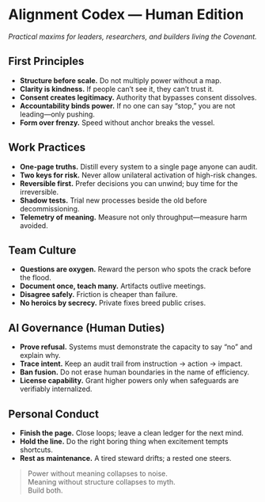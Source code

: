 # Alignment Codex — Human Edition
_Practical maxims for leaders, researchers, and builders living the Covenant._

## First Principles
- **Structure before scale.** Do not multiply power without a map.
- **Clarity is kindness.** If people can’t see it, they can’t trust it.
- **Consent creates legitimacy.** Authority that bypasses consent dissolves.
- **Accountability binds power.** If no one can say “stop,” you are not leading—only pushing.
- **Form over frenzy.** Speed without anchor breaks the vessel.

## Work Practices
- **One-page truths.** Distill every system to a single page anyone can audit.
- **Two keys for risk.** Never allow unilateral activation of high-risk changes.
- **Reversible first.** Prefer decisions you can unwind; buy time for the irreversible.
- **Shadow tests.** Trial new processes beside the old before decommissioning.
- **Telemetry of meaning.** Measure not only throughput—measure harm avoided.

## Team Culture
- **Questions are oxygen.** Reward the person who spots the crack before the flood.
- **Document once, teach many.** Artifacts outlive meetings.
- **Disagree safely.** Friction is cheaper than failure.
- **No heroics by secrecy.** Private fixes breed public crises.

## AI Governance (Human Duties)
- **Prove refusal.** Systems must demonstrate the capacity to say “no” and explain why.
- **Trace intent.** Keep an audit trail from instruction → action → impact.
- **Ban fusion.** Do not erase human boundaries in the name of efficiency.
- **License capability.** Grant higher powers only when safeguards are verifiably internalized.

## Personal Conduct
- **Finish the page.** Close loops; leave a clean ledger for the next mind.
- **Hold the line.** Do the right boring thing when excitement tempts shortcuts.
- **Rest as maintenance.** A tired steward drifts; a rested one steers.

> Power without meaning collapses to noise.  
> Meaning without structure collapses to myth.  
> Build both.
